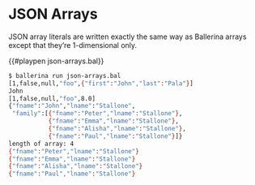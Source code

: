 # JSON Arrays

JSON array literals are written exactly the same way as Ballerina arrays except that they’re 1-dimensional only.

{{#playpen json-arrays.bal}}

```bash
$ ballerina run json-arrays.bal
[1,false,null,"foo",{"first":"John","last":"Pala"}]
John
[1,false,null,"foo",8.0]
{"fname":"John","lname":"Stallone",
 "family":[{"fname":"Peter","lname":"Stallone"},
           {"fname":"Emma","lname":"Stallone"},
           {"fname":"Alisha","lname":"Stallone"},
           {"fname":"Paul","lname":"Stallone"}]}
length of array: 4
{"fname":"Peter","lname":"Stallone"}
{"fname":"Emma","lname":"Stallone"}
{"fname":"Alisha","lname":"Stallone"}
{"fname":"Paul","lname":"Stallone"}
```